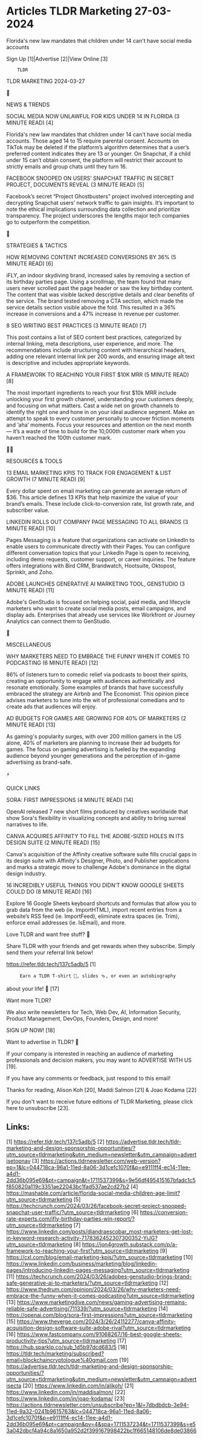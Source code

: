 # Articles TLDR Marketing 27-03-2024

Florida's new law mandates that children under 14 can't have social
media accounts  

Sign Up [1]|Advertise [2]|View Online [3] 

		TLDR 

TLDR MARKETING 2024-03-27

📱 

NEWS & TRENDS

 SOCIAL MEDIA NOW UNLAWFUL FOR KIDS UNDER 14 IN FLORIDA (3 MINUTE
READ) [4] 

 Florida's new law mandates that children under 14 can't have social
media accounts. Those aged 14 to 15 require parental consent. Accounts
on TikTok may be deleted if the platform’s algorithm determines that
a user’s preferred content indicates they are 13 or younger. On
Snapchat, if a child under 15 can’t obtain consent, the platform
will restrict their account to strictly emails and group chats until
they turn 16. 

 FACEBOOK SNOOPED ON USERS’ SNAPCHAT TRAFFIC IN SECRET PROJECT,
DOCUMENTS REVEAL (3 MINUTE READ) [5] 

 Facebook’s secret “Project Ghostbusters” project involved
intercepting and decrypting Snapchat users’ network traffic to gain
insights. It’s important to note the ethical implications
surrounding data collection and prioritize transparency. The project
underscores the lengths major tech companies go to outperform the
competition. 

🚀 

STRATEGIES & TACTICS

 HOW REMOVING CONTENT INCREASED CONVERSIONS BY 36% (5 MINUTE READ) [6]


 iFLY, an indoor skydiving brand, increased sales by removing a
section of its birthday parties page. Using a scrollmap, the team
found that many users never scrolled past the page header or saw the
key birthday content. The content that was visible lacked descriptive
details and clear benefits of the service. The brand tested removing a
CTA section, which made the service details section visible above the
fold. This resulted in a 36% increase in conversions and a 47%
increase in revenue per customer. 

 8 SEO WRITING BEST PRACTICES (3 MINUTE READ) [7] 

 This post contains a list of SEO content best practices, categorized
by internal linking, meta descriptions, user experience, and more. The
recommendations include structuring content with hierarchical headers,
adding one relevant internal link per 200 words, and ensuring image
alt text is descriptive and includes appropriate keywords. 

 A FRAMEWORK TO REACHING YOUR FIRST $10K MRR (5 MINUTE READ) [8] 

 The most important ingredients to reach your first $10k MRR include
unlocking your first growth channel, understanding your customers
deeply, and focusing on what matters. Cast a wide net on growth
channels to identify the right one and hone in on your ideal audience
segment. Make an attempt to speak to every customer personally to
uncover friction moments and ‘aha’ moments. Focus your resources
and attention on the next month — it’s a waste of time to build
for the 10,000th customer mark when you haven’t reached the 100th
customer mark. 

🧑‍💻 

RESOURCES & TOOLS

 13 EMAIL MARKETING KPIS TO TRACK FOR ENGAGEMENT & LIST GROWTH (7
MINUTE READ) [9] 

 Every dollar spent on email marketing can generate an average return
of $36. This article defines 13 KPIs that help maximize the value of
your brand’s emails. These include click-to-conversion rate, list
growth rate, and subscriber value. 

 LINKEDIN ROLLS OUT COMPANY PAGE MESSAGING TO ALL BRANDS (3 MINUTE
READ) [10] 

 Pages Messaging is a feature that organizations can activate on
LinkedIn to enable users to communicate directly with their Pages. You
can configure different conversation topics that your LinkedIn Page is
open to receiving, including demo requests, customer support, or
career inquiries. The feature offers integrations with Bird CRM,
Brandwatch, Hootsuite, Oktopost, Sprinklr, and Zoho. 

 ADOBE LAUNCHES GENERATIVE AI MARKETING TOOL, GENSTUDIO (3 MINUTE
READ) [11] 

 Adobe's GenStudio is focused on helping social, paid media, and
lifecycle marketers who want to create social media posts, email
campaigns, and display ads. Enterprises that already use services like
Workfront or Journey Analytics can connect them to GenStudio. 

🎁 

MISCELLANEOUS

 WHY MARKETERS NEED TO EMBRACE THE FUNNY WHEN IT COMES TO PODCASTING
(6 MINUTE READ) [12] 

 86% of listeners turn to comedic relief via podcasts to boost their
spirits, creating an opportunity to engage with audiences
authentically and resonate emotionally. Some examples of brands that
have successfully embraced the strategy are Airbnb and The Economist.
This opinion piece advises marketers to tune into the wit of
professional comedians and to create ads that audiences will enjoy. 

 AD BUDGETS FOR GAMES ARE GROWING FOR 40% OF MARKETERS (2 MINUTE READ)
[13] 

 As gaming's popularity surges, with over 200 million gamers in the US
alone, 40% of marketers are planning to increase their ad budgets for
games. The focus on gaming advertising is fueled by the expanding
audience beyond younger generations and the perception of in-game
advertising as brand-safe. 

⚡ 

QUICK LINKS

 SORA: FIRST IMPRESSIONS (4 MINUTE READ) [14] 

 OpenAI released 7 new short films produced by creatives worldwide
that show Sora's flexibility in visualizing concepts and ability to
bring surreal narratives to life. 

 CANVA ACQUIRES AFFINITY TO FILL THE ADOBE-SIZED HOLES IN ITS DESIGN
SUITE (2 MINUTE READ) [15] 

 Canva's acquisition of the Affinity creative software suite fills
crucial gaps in its design suite with Affinity's Designer, Photo, and
Publisher applications and marks a strategic move to challenge Adobe's
dominance in the digital design industry. 

 16 INCREDIBLY USEFUL THINGS YOU DIDN’T KNOW GOOGLE SHEETS COULD DO
(8 MINUTE READ) [16] 

 Explore 16 Google Sheets keyboard shortcuts and formulas that allow
you to grab data from the web (ie. ImportHTML), import recent entries
from a website’s RSS feed (ie. ImportFeed), eliminate extra spaces
(ie. Trim), enforce email addresses (ie. IsEmail), and more. 

Love TLDR and want free stuff? 🎁

 Share TLDR with your friends and get rewards when they subscribe.
Simply send them your referral link below! 

 https://refer.tldr.tech/137c5adb/5 [1] 

		 Earn a TLDR T-shirt 👕, slides 🩴, or even an autobiography
about your life! 🤯 [17] 

Want more TLDR?

 We also write newsletters for Tech, Web Dev, AI, Information
Security, Product Management, DevOps, Founders, Design, and more! 

SIGN UP NOW! [18] 

Want to advertise in TLDR? 📰

 If your company is interested in reaching an audience of marketing
professionals and decision makers, you may want to ADVERTISE WITH US
[19]. 

 If you have any comments or feedback, just respond to this email! 

Thanks for reading, 
Alison Koh [20], Maddi Salmon [21] & Joao Kodama [22] 

If you don't want to receive future editions of TLDR Marketing,
please click here to unsubscribe [23]. 

 

Links:
------
[1] https://refer.tldr.tech/137c5adb/5
[2] https://advertise.tldr.tech/tldr-marketing-and-design-sponsorship-opportunities/?utm_source=tldrmarketing&utm_medium=newsletter&utm_campaign=advertisetopnav
[3] https://actions.tldrnewsletter.com/web-version?ep=1&lc=044718ca-96a1-11ed-8a06-3d1cefc1070f&p=e9111ff4-ec14-11ee-a4d1-2dd36b095e69&pt=campaign&t=1711537399&s=9e56df495415167bfadc1c5f850820a119c3351ae22043bc1fad537ae2cd27b2
[4] https://mashable.com/article/florida-social-media-children-age-limit?utm_source=tldrmarketing
[5] https://techcrunch.com/2024/03/26/facebook-secret-project-snooped-snapchat-user-traffic/?utm_source=tldrmarketing
[6] https://conversion-rate-experts.com/ifly-birthday-parties-win-report/?utm_source=tldrmarketing
[7] https://www.linkedin.com/posts/diandraescobar_most-marketers-get-lost-in-keyword-research-activity-7178362452307300352-YiJG?utm_source=tldrmarketing
[8] https://jon4growth.substack.com/p/a-framework-to-reaching-your-first?utm_source=tldrmarketing
[9] https://cxl.com/blog/email-marketing-kpis/?utm_source=tldrmarketing
[10] https://www.linkedin.com/business/marketing/blog/linkedin-pages/introducing-linkedin-pages-messaging?utm_source=tldrmarketing
[11] https://techcrunch.com/2024/03/26/adobes-genstudio-brings-brand-safe-generative-ai-to-marketers/?utm_source=tldrmarketing
[12] https://www.thedrum.com/opinion/2024/03/26/why-marketers-need-embrace-the-funny-when-it-comes-podcasting?utm_source=tldrmarketing
[13] https://www.marketingdive.com/news/gaming-advertising-remains-reliable-safe-advertising/711339/?utm_source=tldrmarketing
[14] https://openai.com/blog/sora-first-impressions?utm_source=tldrmarketing
[15] https://www.theverge.com/2024/3/26/24112277/canva-affinity-acquisition-design-software-suite-adobe-rival?utm_source=tldrmarketing
[16] https://www.fastcompany.com/91068267/16-best-google-sheets-productivity-tips?utm_source=tldrmarketing
[17] https://hub.sparklp.co/sub_1d5b97dcd683/5
[18] https://tldr.tech/marketing/subscribed?email=blockchaincryptologue%40gmail.com
[19] https://advertise.tldr.tech/tldr-marketing-and-design-sponsorship-opportunities/?utm_source=tldrmarketing&utm_medium=newsletter&utm_campaign=advertisecta
[20] https://www.linkedin.com/in/alikoh/
[21] https://www.linkedin.com/in/maddisalmon/
[22] https://www.linkedin.com/in/joao-kodama/
[23] https://actions.tldrnewsletter.com/unsubscribe?ep=1&l=7dbdbdcb-3e94-11ed-9a32-0241b9615763&lc=044718ca-96a1-11ed-8a06-3d1cefc1070f&p=e9111ff4-ec14-11ee-a4d1-2dd36b095e69&pt=campaign&pv=4&spa=1711537234&t=1711537399&s=e53a042dbcf4a94c8a1650a952d2f399167998422bc1f665148106de8de03866